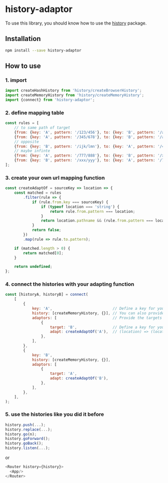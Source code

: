 # history-adaptor
To use this library, you should know how to use the [history](https://github.com/ReactTraining/history) package.

## Installation
```bash
npm install --save history-adaptor
```

## How to use

### 1. import
```javascript
import createHashHistory from 'history/createBrowserHistory';
import createMemoryHistory from 'history/createMemoryHistory';
import {connect} from 'history-adaptor';
```

### 2. define mapping table
```javascript
const rules = [
    // to same path of target
    {from: {key: 'A', pattern: '/123/456'}, to: {key: 'B', pattern: '/abc/def'}},
    {from: {key: 'A', pattern: '/345/678'}, to: {key: 'B', pattern: '/abc/def'}},
    // opposite
    {from: {key: 'B', pattern: '/ijk/lmn'}, to: {key: 'A', pattern: '/456/789'}},
    // maybe infinte
    {from: {key: 'A', pattern: '/777/888'}, to: {key: 'B', pattern: '/xxx/yyy'}},
    {from: {key: 'B', pattern: '/xxx/yyy'}, to: {key: 'A', pattern: '/777/888'}},
];
```

### 3. create your own url mapping function
```javascript
const createAdaptOf = sourceKey => location => {
    const matched = rules
        .filter(rule => {
            if (rule.from.key === sourceKey) {
                if (typeof location === 'string') {
                    return rule.from.pattern === location;
                }
                return location.pathname && (rule.from.pattern === location.pathname);
            }
            return false;
        })
        .map(rule => rule.to.pattern);

    if (matched.length > 0) {
        return matched[0];
    }

    return undefined;
};
```

### 4. connect the histories with your adapting function
```javascript
const [historyA, historyB] = connect(
    [
        {
            key: 'A',                           // Define a key for your source history
            history: [createMemoryHistory, {}], // You can also provide a history instance instead of the array.
            adaptors: [                         // Provide the targets to which your URIs adapting to.
                {
                    target: 'B',                // Define a key for your target history
                    adapt: createAdaptOf('A'),  // (location) => (location)
                },
            ],
        },
        {
            key: 'B',
            history: [createMemoryHistory, {}],
            adaptors: [
                {
                    target: 'A',
                    adapt: createAdaptOf('B'),
                },
            ],
        },
    ],
);
```

### 5. use the histories like you did it before
```javascript
history.push(...);
history.replace(...);
history.go(n);
history.goForward();
history.goBack();
history.listen(...);
```
or
```javascript
<Router history={history}>
  <App/>
</Router>
```
